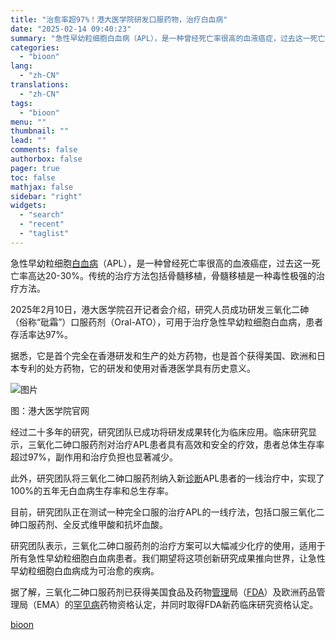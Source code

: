 ```yaml
---
title: "治愈率超97%！港大医学院研发口服药物，治疗白血病"
date: "2025-02-14 09:40:23"
summary: "急性早幼粒细胞白血病（APL），是一种曾经死亡率很高的血液癌症，过去这一死亡率高达20-30%。传统..."
categories:
  - "bioon"
lang:
  - "zh-CN"
translations:
  - "zh-CN"
tags:
  - "bioon"
menu: ""
thumbnail: ""
lead: ""
comments: false
authorbox: false
pager: true
toc: false
mathjax: false
sidebar: "right"
widgets:
  - "search"
  - "recent"
  - "taglist"
---
```


急性早幼粒细胞[白血病](https://www.medsci.cn/search?q=%E7%99%BD%E8%A1%80%E7%97%85&sort_type=1&search_type=1&page=1)（APL），是一种曾经死亡率很高的血液癌症，过去这一死亡率高达20-30%。传统的治疗方法包括骨髓移植，骨髓移植是一种毒性极强的治疗方法。

2025年2月10日，港大医学院召开记者会介绍，研究人员成功研发三氧化二砷（俗称“砒霜”）口服药剂（Oral-ATO），可用于治疗急性早幼粒细胞白血病，患者存活率达97%。

据悉，它是首个完全在香港研发和生产的处方药物，也是首个获得美国、欧洲和日本专利的处方药物，它的研发和使用对香港医学具有历史意义。

![图片](https://msimg.bioon.com/bioon-com/20241101/4bacaf1d600f474bb345d218d30ea35a-5xYJepM1Xs8a.jpg)

图：港大医学院官网

经过二十多年的研究，研究团队已成功将研发成果转化为临床应用。临床研究显示，三氧化二砷口服药剂对治疗APL患者具有高效和安全的疗效，患者总体生存率超过97%，副作用和治疗负担也显著减少。

此外，研究团队将三氧化二砷口服药剂纳入新[诊断](https://www.medsci.cn/guideline/list.do?q=%E8%AF%8A%E6%96%AD)APL患者的一线治疗中，实现了100%的五年无白血病生存率和总生存率。

目前，研究团队正在测试一种完全口服的治疗APL的一线疗法，包括口服三氧化二砷口服药剂、全反式维甲酸和抗坏血酸。

研究团队表示，三氧化二砷口服药剂的治疗方案可以大幅减少化疗的使用，适用于所有急性早幼粒细胞白血病患者。我们期望将这项创新研究成果推向世界，让急性早幼粒细胞白血病成为可治愈的疾病。

据了解，三氧化二砷口服药剂已获得美国食品及药物[管理](https://www.medsci.cn/guideline/list.do?q=%E7%AE%A1%E7%90%86)局（[FDA](https://www.medsci.cn/search?q=FDA)）及欧洲药品管理局（EMA）的[罕见病](https://rare.medsci.cn/)药物资格认定，并同时取得FDA新药临床研究资格认定。

[bioon](http://news.bioon.com/article/4ee686322091.html)
